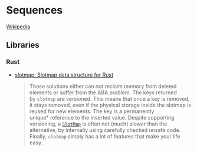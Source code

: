 # Sequences
[Wikipedia](https://en.wikipedia.org/wiki/Sequence)

## Libraries
### Rust
- [slotmap: Slotmap data structure for Rust](https://github.com/orlp/slotmap)

  > Those solutions either can not reclaim memory from deleted elements or suffer from the ABA problem. The keys returned by `slotmap` are versioned. This means that once a key is removed, it stays removed, even if the physical storage inside the slotmap is reused for new elements. The key is a permanently unique\* reference to the inserted value. Despite supporting versioning, a [`SlotMap`](https://docs.rs/slotmap/latest/slotmap/struct.SlotMap.html "struct slotmap::SlotMap") is often not (much) slower than the alternative, by internally using carefully checked unsafe code. Finally, `slotmap` simply has a lot of features that make your life easy.

